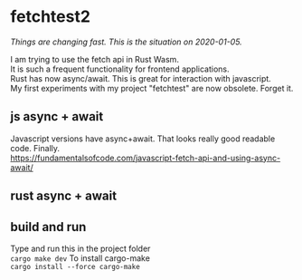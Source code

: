 # fetchtest2

*Things are changing fast. This is the situation on 2020-01-05.*

I am trying to use the fetch api in Rust Wasm.  
It is such a frequent functionality for frontend applications.  
Rust has now async/await. This is great for interaction with javascript.  
My first experiments with my project "fetchtest" are now obsolete. Forget it.  

## js async + await

Javascript versions have async+await. That looks really good readable code. Finally.  
<https://fundamentalsofcode.com/javascript-fetch-api-and-using-async-await/>  

## rust async + await

## build and run

Type and run this in the project folder  
`cargo make dev`
To install cargo-make  
`cargo install --force cargo-make`
